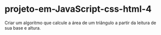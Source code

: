# projeto-em-JavaScript-css-html-4
Criar um algoritmo que calcule a área de  um triângulo a partir da leitura de sua base  e altura.
